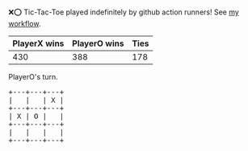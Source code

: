 :x::o: Tic-Tac-Toe played indefinitely by github action runners! See [my workflow](.github/workflows/play.yaml).

|PlayerX wins|PlayerO wins|Ties|
|-|-|-|
|430|388|178|

PlayerO's turn.

<pre>
+---+---+---+
|   |   | X |
+---+---+---+
| X | O |   |
+---+---+---+
|   |   |   |
+---+---+---+
</pre>
